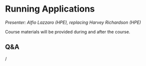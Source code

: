 # Running Applications

*Presenter: Alfio Lazzaro (HPE), replacing Harvey Richardson (HPE)*

Course materials will be provided during and after the course.

<!--
Temporary location of materials (for the lifetime of the training project):

-   Slides: `/project/project_465000644/Slides/HPE/03_Running_Applications_Slurm.pdf`
-->

<!--
Archived materials on LUMI:

-   Slides: `/appl/local/training/4day-20231003/files/LUMI-4day-20231003-1_03_Running_Applications.pdf`

-   Recording: `/appl/local/training/4day-20231003/recordings/1_03_Running_Applications.mp4`

These materials can only be distributed to actual users of LUMI (active user account).
-->

## Q&A

/
